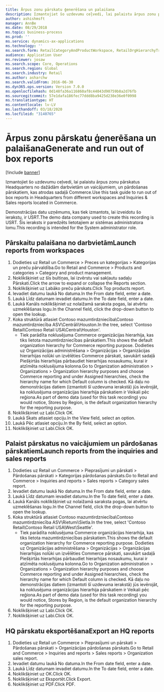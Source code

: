 ```yaml
---
title: Ārpus zonu pārskatu ģenerēšana un palaišana
description: Izmantojiet šo uzdevumu ceļvedi, lai palaistu ārpus zonu pārskatus Headquarters no dažādām darbvietām un vaicājumiem, un pārdošanas pārskatiem, kas atrodas sadaļā Commerce.
author: ashishmsft
manager: AnnBe
ms.date: 08/29/2018
ms.topic: business-process
ms.prod: ''
ms.service: dynamics-ax-applications
ms.technology: ''
ms.search.form: RetailCategoryAndProductWorkspace, RetailOrgHierarchyTreeLookup, SrsReportViewerForm
audience: Application User
ms.reviewer: josaw
ms.search.scope: Core, Operations
ms.search.region: Global
ms.search.industry: Retail
ms.author: asharchw
ms.search.validFrom: 2016-06-30
ms.dyn365.ops.version: Version 7.0.0
ms.openlocfilehash: 0d148fa36a116860af8c44043d90759b8a2d76fb
ms.sourcegitcommit: 57e1dafa186fec77ddd8ba9425d238e36e0f0998
ms.translationtype: HT
ms.contentlocale: lv-LV
ms.lasthandoff: 03/18/2020
ms.locfileid: "3140765"
---
```

# <a name="generate-and-run-out-of-box-reports"></a><span data-ttu-id="743e8-103">Ārpus zonu pārskatu ģenerēšana un palaišana</span><span class="sxs-lookup"><span data-stu-id="743e8-103">Generate and run out of box reports</span></span>

[!include [banner](../includes/banner.md)]

<span data-ttu-id="743e8-104">Izmantojiet šo uzdevumu ceļvedi, lai palaistu ārpus zonu pārskatus Headquarters no dažādām darbvietām un vaicājumiem, un pārdošanas pārskatiem, kas atrodas sadaļā Commerce.</span><span class="sxs-lookup"><span data-stu-id="743e8-104">Use this task guide to run out of box reports in Headquarters from different workspaces and Inquiries & Sales reports located in Commerce.</span></span>

<span data-ttu-id="743e8-105">Demonstrācijas datu uzņēmums, kas tiek izmantots, lai izveidotu šo ierakstu, ir USRT.</span><span class="sxs-lookup"><span data-stu-id="743e8-105">The demo data company used to create this recording is USRT.</span></span> <span data-ttu-id="743e8-106">Šis ieraksts ir paredzēts lietotajiem ar sistēmas administratora lomu.</span><span class="sxs-lookup"><span data-stu-id="743e8-106">This recording is intended for the System administrator role.</span></span>

## <a name="launch-reports-from-workspaces"></a><span data-ttu-id="743e8-107">Pārskaitu palaišana no darbvietām</span><span class="sxs-lookup"><span data-stu-id="743e8-107">Launch reports from workspaces</span></span>
1. <span data-ttu-id="743e8-108">Dodieties uz Retail un Commerce > Preces un kategorijas > Kategorijas un preču pārvaldība.</span><span class="sxs-lookup"><span data-stu-id="743e8-108">Go to Retail and Commerce > Products and categories > Category and product management.</span></span>
2. <span data-ttu-id="743e8-109">Noklikšķiniet uz šīs bultiņas, lai izvērstu vai sakļautu sadaļu Pārskati.</span><span class="sxs-lookup"><span data-stu-id="743e8-109">Click the arrow to expand or collapse the Reports section.</span></span>
3. <span data-ttu-id="743e8-110">Noklikšķiniet uz Labāko preču pārskats.</span><span class="sxs-lookup"><span data-stu-id="743e8-110">Click Top products report.</span></span>
4. <span data-ttu-id="743e8-111">Ievadiet datumu laukā No datuma.</span><span class="sxs-lookup"><span data-stu-id="743e8-111">In the From date field, enter a date.</span></span>
5. <span data-ttu-id="743e8-112">Laukā Līdz datumam ievadiet datumu.</span><span class="sxs-lookup"><span data-stu-id="743e8-112">In the To date field, enter a date.</span></span>
6. <span data-ttu-id="743e8-113">Laukā Kanāls noklikšķiniet uz nolaižamā saraksta pogas, lai atvērtu uzmeklēšanas logu.</span><span class="sxs-lookup"><span data-stu-id="743e8-113">In the Channel field, click the drop-down button to open the lookup.</span></span>
7. <span data-ttu-id="743e8-114">Koka struktūrā atlasiet Contoso mazumtirdzniecība\Contoso mazumtirdzniecība ASV\Centrāli\Houston.</span><span class="sxs-lookup"><span data-stu-id="743e8-114">In the tree, select 'Contoso Retail\Contoso Retail USA\Central\Houston'.</span></span>
    * <span data-ttu-id="743e8-115">Tiek parādīta noklusējuma Commerce organizācijas hierarhija, kas tiks lietota mazumtirdzniecības pārskatiem.</span><span class="sxs-lookup"><span data-stu-id="743e8-115">This shows the default organization hierarchy for Commerce reporting purpose.</span></span>   <span data-ttu-id="743e8-116">Dodieties uz Organizācijas administrēšana > Organizācijas > Organizācijas hierarhijas nolūki un izvēlēties Commerce pārskati, savukārt sadaļā Piešķirtās hierarhijas pārbaudiet hierarhijas nosaukumu, kurai ir atzīmēta noklusējuma kolonna.</span><span class="sxs-lookup"><span data-stu-id="743e8-116">Go to Organization administration > Organizations > Organization hierarchy purposes and choose Commerce reporting and under Assigned hierarchies, check the hierarchy name for which Default column is checked.</span></span> <span data-ttu-id="743e8-117">Kā daļu no demonstrācijas datiem (izmantoti šī uzdevuma ierakstā) jūs ievērojāt, ka noklusējuma organizācijas hierarhija pārskatiem ir Veikali pēc reģiona.</span><span class="sxs-lookup"><span data-stu-id="743e8-117">As part of demo data (used for this task recording) you would notice, Stores by Region, is the default organization hierarchy for the reporting purpose.</span></span>     
8. <span data-ttu-id="743e8-118">Noklikšķiniet uz Labi.</span><span class="sxs-lookup"><span data-stu-id="743e8-118">Click OK.</span></span>
9. <span data-ttu-id="743e8-119">Laukā Skats atlasiet opciju.</span><span class="sxs-lookup"><span data-stu-id="743e8-119">In the View field, select an option.</span></span>
10. <span data-ttu-id="743e8-120">Laukā Pēc atlasiet opciju.</span><span class="sxs-lookup"><span data-stu-id="743e8-120">In the By field, select an option.</span></span>
11. <span data-ttu-id="743e8-121">Noklikšķiniet uz Labi.</span><span class="sxs-lookup"><span data-stu-id="743e8-121">Click OK.</span></span>

## <a name="launch-reports-from-the-inquiries-and-sales-reports"></a><span data-ttu-id="743e8-122">Palaist pārskatus no vaicājumiem un pārdošanas pārskatiem</span><span class="sxs-lookup"><span data-stu-id="743e8-122">Launch reports from the inquiries and sales reports</span></span>
1. <span data-ttu-id="743e8-123">Dodieties uz Retail un Commerce > Pieprasījumi un pārskati > Pārdošanas pārskati > Kategorijas pārdošanas pārskats.</span><span class="sxs-lookup"><span data-stu-id="743e8-123">Go to Retail and Commerce > Inquiries and reports > Sales reports > Category sales report.</span></span>
2. <span data-ttu-id="743e8-124">Ievadiet datumu laukā No datuma.</span><span class="sxs-lookup"><span data-stu-id="743e8-124">In the From date field, enter a date.</span></span>
3. <span data-ttu-id="743e8-125">Laukā Līdz datumam ievadiet datumu.</span><span class="sxs-lookup"><span data-stu-id="743e8-125">In the To date field, enter a date.</span></span>
4. <span data-ttu-id="743e8-126">Laukā Kanāls noklikšķiniet uz nolaižamā saraksta pogas, lai atvērtu uzmeklēšanas logu.</span><span class="sxs-lookup"><span data-stu-id="743e8-126">In the Channel field, click the drop-down button to open the lookup.</span></span>
5. <span data-ttu-id="743e8-127">Koka struktūrā atlasiet Contoso mazumtirdzniecība\Contoso mazumtirdzniecība ASV\Rietumi\Sietla.</span><span class="sxs-lookup"><span data-stu-id="743e8-127">In the tree, select 'Contoso Retail\Contoso Retail USA\West\Seattle'.</span></span>
    * <span data-ttu-id="743e8-128">Tiek parādīta noklusējuma Commerce organizācijas hierarhija, kas tiks lietota mazumtirdzniecības pārskatiem.</span><span class="sxs-lookup"><span data-stu-id="743e8-128">This shows the default organization hierarchy for Commerce reporting purpose.</span></span> <span data-ttu-id="743e8-129">Dodieties uz Organizācijas administrēšana > Organizācijas > Organizācijas hierarhijas nolūki un izvēlēties Commerce pārskati, savukārt sadaļā Piešķirtās hierarhijas pārbaudiet hierarhijas nosaukumu, kurai ir atzīmēta noklusējuma kolonna.</span><span class="sxs-lookup"><span data-stu-id="743e8-129">Go to Organization administration > Organizations > Organization hierarchy purposes and choose Commerce reporting and under Assigned hierarchies, check the hierarchy name for which Default column is checked.</span></span> <span data-ttu-id="743e8-130">Kā daļu no demonstrācijas datiem (izmantoti šī uzdevuma ierakstā) jūs ievērojāt, ka noklusējuma organizācijas hierarhija pārskatiem ir Veikali pēc reģiona.</span><span class="sxs-lookup"><span data-stu-id="743e8-130">As part of demo data (used for this task recording) you would notice, Stores by Region, is the default organization hierarchy for the reporting purpose.</span></span>     
6. <span data-ttu-id="743e8-131">Noklikšķiniet uz Labi.</span><span class="sxs-lookup"><span data-stu-id="743e8-131">Click OK.</span></span>
7. <span data-ttu-id="743e8-132">Noklikšķiniet uz Labi.</span><span class="sxs-lookup"><span data-stu-id="743e8-132">Click OK.</span></span>

## <a name="export-an-hq-reports"></a><span data-ttu-id="743e8-133">HQ pārskatu eksportēšana</span><span class="sxs-lookup"><span data-stu-id="743e8-133">Export an HQ reports</span></span>
1. <span data-ttu-id="743e8-134">Dodieties uz Retail un Commerce > Pieprasījumi un pārskati > Pārdošanas pārskati > Organizācijas pārdošanas pārskats.</span><span class="sxs-lookup"><span data-stu-id="743e8-134">Go to Retail and Commerce > Inquiries and reports > Sales reports > Organization sales report.</span></span>
2. <span data-ttu-id="743e8-135">Ievadiet datumu laukā No datuma.</span><span class="sxs-lookup"><span data-stu-id="743e8-135">In the From date field, enter a date.</span></span>
3. <span data-ttu-id="743e8-136">Laukā Līdz datumam ievadiet datumu.</span><span class="sxs-lookup"><span data-stu-id="743e8-136">In the To date field, enter a date.</span></span>
4. <span data-ttu-id="743e8-137">Noklikšķiniet uz OK.</span><span class="sxs-lookup"><span data-stu-id="743e8-137">Click OK.</span></span>
5. <span data-ttu-id="743e8-138">Noklikšķiniet uz Eksportēt.</span><span class="sxs-lookup"><span data-stu-id="743e8-138">Click Export.</span></span>
6. <span data-ttu-id="743e8-139">Noklikšķiniet uz PDF.</span><span class="sxs-lookup"><span data-stu-id="743e8-139">Click PDF.</span></span>

